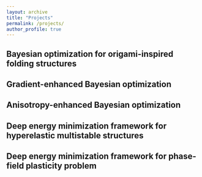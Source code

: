 ```yaml
---
layout: archive
title: "Projects"
permalink: /projects/
author_profile: true
---
```


## Bayesian optimization for origami-inspired folding structures

## Gradient-enhanced Bayesian optimization

## Anisotropy-enhanced Bayesian optimization

## Deep energy minimization framework for hyperelastic multistable structures

## Deep energy minimization framework for phase-field plasticity problem
